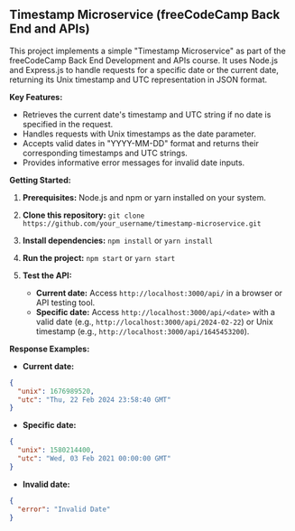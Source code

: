 ## Timestamp Microservice (freeCodeCamp Back End and APIs)

This project implements a simple "Timestamp Microservice" as part of the freeCodeCamp Back End Development and APIs course. It uses Node.js and Express.js to handle requests for a specific date or the current date, returning its Unix timestamp and UTC representation in JSON format.

**Key Features:**

- Retrieves the current date's timestamp and UTC string if no date is specified in the request.
- Handles requests with Unix timestamps as the date parameter.
- Accepts valid dates in "YYYY-MM-DD" format and returns their corresponding timestamps and UTC strings.
- Provides informative error messages for invalid date inputs.

**Getting Started:**

1. **Prerequisites:** Node.js and npm or yarn installed on your system.
2. **Clone this repository:** `git clone https://github.com/your_username/timestamp-microservice.git`
3. **Install dependencies:** `npm install` or `yarn install`
4. **Run the project:** `npm start` or `yarn start`
5. **Test the API:**

   - **Current date:** Access `http://localhost:3000/api/` in a browser or API testing tool.
   - **Specific date:** Access `http://localhost:3000/api/<date>` with a valid date (e.g., `http://localhost:3000/api/2024-02-22`) or Unix timestamp (e.g., `http://localhost:3000/api/1645453200`).

**Response Examples:**

- **Current date:**

```json
{
  "unix": 1676989520,
  "utc": "Thu, 22 Feb 2024 23:58:40 GMT"
}
```

- **Specific date:**

```json
{
  "unix": 1580214400,
  "utc": "Wed, 03 Feb 2021 00:00:00 GMT"
}
```

- **Invalid date:**

```json
{
  "error": "Invalid Date"
}
```
